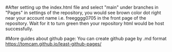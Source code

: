 #After setting up the index.html file and select "main" under branches in "Pages" in settings of the repository, you would see brown color dot right near your account name i.e. freegggg0705 in the front page of the repository. Wait for it to turn green then your repository html would be host successfully.

#More guides about github page: You can create github page by .md format
https://tomcam.github.io/least-github-pages/
